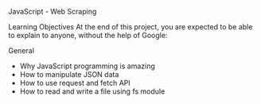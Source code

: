 JavaScript - Web Scraping

Learning Objectives
At the end of this project, you are expected to be able to explain to anyone, without the help of Google:

General
* Why JavaScript programming is amazing
* How to manipulate JSON data
* How to use request and fetch API
* How to read and write a file using fs module